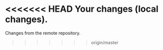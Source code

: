 <<<<<<< HEAD
Your changes (local changes).
=======
Changes from the remote repository.
>>>>>>> origin/master
